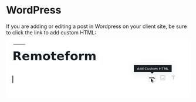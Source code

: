 # WordPress

If you are adding or editing a post in Wordpress on your client site, 
be sure to click the link to add custom HTML:

![Custom HTML](../images/wordpress-add-custom-html.png)

